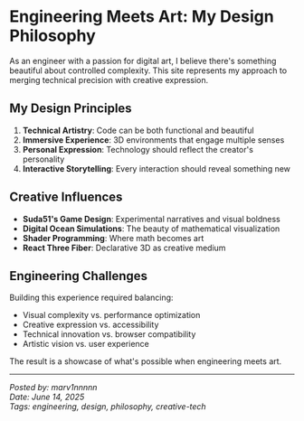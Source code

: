 # Engineering Meets Art: My Design Philosophy

As an engineer with a passion for digital art, I believe there's something beautiful about controlled complexity. This site represents my approach to merging technical precision with creative expression.

## My Design Principles

1. **Technical Artistry**: Code can be both functional and beautiful
2. **Immersive Experience**: 3D environments that engage multiple senses
3. **Personal Expression**: Technology should reflect the creator's personality
4. **Interactive Storytelling**: Every interaction should reveal something new

## Creative Influences

- **Suda51's Game Design**: Experimental narratives and visual boldness
- **Digital Ocean Simulations**: The beauty of mathematical visualization  
- **Shader Programming**: Where math becomes art
- **React Three Fiber**: Declarative 3D as creative medium

## Engineering Challenges

Building this experience required balancing:
- Visual complexity vs. performance optimization
- Creative expression vs. accessibility
- Technical innovation vs. browser compatibility
- Artistic vision vs. user experience

The result is a showcase of what's possible when engineering meets art.

---

*Posted by: marv1nnnnn*  
*Date: June 14, 2025*  
*Tags: engineering, design, philosophy, creative-tech* 